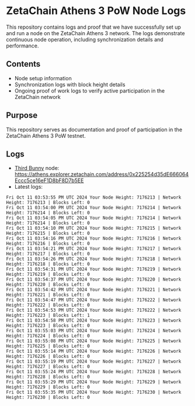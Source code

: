 # ZetaChain Athens 3 PoW Node Logs
This repository contains logs and proof that we have successfully set up and run a node on the ZetaChain Athens 3 network. The logs demonstrate continuous node operation, including synchronization details and performance.

## Contents
- Node setup information
- Synchronization logs with block height details
- Ongoing proof of work logs to verify active participation in the ZetaChain network

## Purpose
This repository serves as documentation and proof of participation in the ZetaChain Athens 3 PoW testnet.

## Logs

- [Third Bunny](https://thirdbunny.xyz/) node: https://athens.explorer.zetachain.com/address/0x225254d35dE666064Eccc5ce16eF1D8bF8D7b5EE
- Latest logs:
```
Fri Oct 11 03:53:55 PM UTC 2024 Your Node Height: 7176213 | Network Height: 7176213 | Blocks Left: 0
Fri Oct 11 03:54:00 PM UTC 2024 Your Node Height: 7176214 | Network Height: 7176214 | Blocks Left: 0
Fri Oct 11 03:54:05 PM UTC 2024 Your Node Height: 7176214 | Network Height: 7176214 | Blocks Left: 0
Fri Oct 11 03:54:10 PM UTC 2024 Your Node Height: 7176215 | Network Height: 7176215 | Blocks Left: 0
Fri Oct 11 03:54:16 PM UTC 2024 Your Node Height: 7176216 | Network Height: 7176216 | Blocks Left: 0
Fri Oct 11 03:54:21 PM UTC 2024 Your Node Height: 7176217 | Network Height: 7176217 | Blocks Left: 0
Fri Oct 11 03:54:26 PM UTC 2024 Your Node Height: 7176218 | Network Height: 7176218 | Blocks Left: 0
Fri Oct 11 03:54:31 PM UTC 2024 Your Node Height: 7176219 | Network Height: 7176219 | Blocks Left: 0
Fri Oct 11 03:54:37 PM UTC 2024 Your Node Height: 7176220 | Network Height: 7176220 | Blocks Left: 0
Fri Oct 11 03:54:42 PM UTC 2024 Your Node Height: 7176221 | Network Height: 7176221 | Blocks Left: 0
Fri Oct 11 03:54:47 PM UTC 2024 Your Node Height: 7176222 | Network Height: 7176222 | Blocks Left: 0
Fri Oct 11 03:54:53 PM UTC 2024 Your Node Height: 7176222 | Network Height: 7176223 | Blocks Left: 1
Fri Oct 11 03:54:58 PM UTC 2024 Your Node Height: 7176223 | Network Height: 7176223 | Blocks Left: 0
Fri Oct 11 03:55:03 PM UTC 2024 Your Node Height: 7176224 | Network Height: 7176224 | Blocks Left: 0
Fri Oct 11 03:55:08 PM UTC 2024 Your Node Height: 7176225 | Network Height: 7176225 | Blocks Left: 0
Fri Oct 11 03:55:14 PM UTC 2024 Your Node Height: 7176226 | Network Height: 7176226 | Blocks Left: 0
Fri Oct 11 03:55:19 PM UTC 2024 Your Node Height: 7176227 | Network Height: 7176227 | Blocks Left: 0
Fri Oct 11 03:55:24 PM UTC 2024 Your Node Height: 7176228 | Network Height: 7176228 | Blocks Left: 0
Fri Oct 11 03:55:29 PM UTC 2024 Your Node Height: 7176229 | Network Height: 7176229 | Blocks Left: 0
Fri Oct 11 03:55:35 PM UTC 2024 Your Node Height: 7176230 | Network Height: 7176230 | Blocks Left: 0
```
